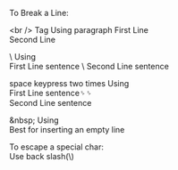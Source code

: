 To Break a Line:

\<br /> Tag Using
paragraph First Line <br /> Second Line

\ Using  
First Line sentence \\
Second Line sentence 

space keypress two times Using  
First Line sentence␠␠  
Second Line sentence

\&nbsp; Using  
Best for inserting an empty line

To escape a special char:  
Use back slash(\\)
